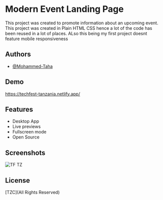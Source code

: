 
# Modern Event Landing Page

This project was created to promote information about an upcoming event. This project was created in Plain HTML CSS hence a lot of the code has been reused in a lot of places. ALso this being my first project doesnt feature mobile responsiveness


## Authors

- [@Mohammed-Taha](https://www.github.com/m-taha52)

## Demo

https://techfest-tanzania.netlify.app/

## Features
- Desktop App
- Live previews
- Fullscreen mode
- Open Source

## Screenshots
![TF TZ](https://i.ibb.co/VQZGskK/techfest-tanzania-netlify-app-HIgh-Res-Screenshot.png)

## License

[TZC](All Rights Reserved)


